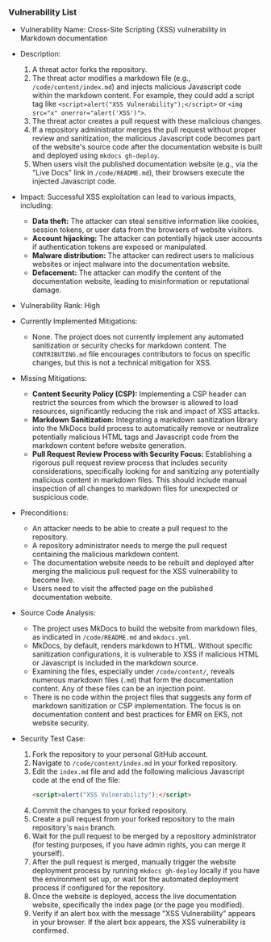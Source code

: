 ### Vulnerability List

- Vulnerability Name: Cross-Site Scripting (XSS) vulnerability in Markdown documentation

- Description:
  1. A threat actor forks the repository.
  2. The threat actor modifies a markdown file (e.g., `/code/content/index.md`) and injects malicious Javascript code within the markdown content. For example, they could add a script tag like `<script>alert("XSS Vulnerability");</script>` or `<img src="x" onerror="alert('XSS')">`.
  3. The threat actor creates a pull request with these malicious changes.
  4. If a repository administrator merges the pull request without proper review and sanitization, the malicious Javascript code becomes part of the website's source code after the documentation website is built and deployed using `mkdocs gh-deploy`.
  5. When users visit the published documentation website (e.g., via the "Live Docs" link in `/code/README.md`), their browsers execute the injected Javascript code.

- Impact:
  Successful XSS exploitation can lead to various impacts, including:
  - **Data theft:** The attacker can steal sensitive information like cookies, session tokens, or user data from the browsers of website visitors.
  - **Account hijacking:** The attacker can potentially hijack user accounts if authentication tokens are exposed or manipulated.
  - **Malware distribution:** The attacker can redirect users to malicious websites or inject malware into the documentation website.
  - **Defacement:** The attacker can modify the content of the documentation website, leading to misinformation or reputational damage.

- Vulnerability Rank: High

- Currently Implemented Mitigations:
  - None. The project does not currently implement any automated sanitization or security checks for markdown content. The `CONTRIBUTING.md` file encourages contributors to focus on specific changes, but this is not a technical mitigation for XSS.

- Missing Mitigations:
  - **Content Security Policy (CSP):** Implementing a CSP header can restrict the sources from which the browser is allowed to load resources, significantly reducing the risk and impact of XSS attacks.
  - **Markdown Sanitization:** Integrating a markdown sanitization library into the MkDocs build process to automatically remove or neutralize potentially malicious HTML tags and Javascript code from the markdown content before website generation.
  - **Pull Request Review Process with Security Focus:** Establishing a rigorous pull request review process that includes security considerations, specifically looking for and sanitizing any potentially malicious content in markdown files. This should include manual inspection of all changes to markdown files for unexpected or suspicious code.

- Preconditions:
  - An attacker needs to be able to create a pull request to the repository.
  - A repository administrator needs to merge the pull request containing the malicious markdown content.
  - The documentation website needs to be rebuilt and deployed after merging the malicious pull request for the XSS vulnerability to become live.
  - Users need to visit the affected page on the published documentation website.

- Source Code Analysis:
  - The project uses MkDocs to build the website from markdown files, as indicated in `/code/README.md` and `mkdocs.yml`.
  - MkDocs, by default, renders markdown to HTML. Without specific sanitization configurations, it is vulnerable to XSS if malicious HTML or Javascript is included in the markdown source.
  - Examining the files, especially under `/code/content/`, reveals numerous markdown files (`.md`) that form the documentation content. Any of these files can be an injection point.
  - There is no code within the project files that suggests any form of markdown sanitization or CSP implementation. The focus is on documentation content and best practices for EMR on EKS, not website security.

- Security Test Case:
  1. Fork the repository to your personal GitHub account.
  2. Navigate to `/code/content/index.md` in your forked repository.
  3. Edit the `index.md` file and add the following malicious Javascript code at the end of the file:
     ```markdown
     <script>alert("XSS Vulnerability");</script>
     ```
  4. Commit the changes to your forked repository.
  5. Create a pull request from your forked repository to the main repository's `main` branch.
  6. Wait for the pull request to be merged by a repository administrator (for testing purposes, if you have admin rights, you can merge it yourself).
  7. After the pull request is merged, manually trigger the website deployment process by running `mkdocs gh-deploy` locally if you have the environment set up, or wait for the automated deployment process if configured for the repository.
  8. Once the website is deployed, access the live documentation website, specifically the index page (or the page you modified).
  9. Verify if an alert box with the message "XSS Vulnerability" appears in your browser. If the alert box appears, the XSS vulnerability is confirmed.